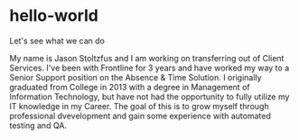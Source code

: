 # hello-world
Let's see what we can do

My name is Jason Stoltzfus and I am working on transferring out of Client Services. I've been with Frontline for 3 years and have worked my way to a Senior Support position on the Absence & Time Solution. I originally graduated from College in 2013 with a degree in Management of Information Technology, but have not had the opportunity to fully utilize my IT knowledge in my Career. The goal of this is to grow myself through professional dvevelopment and gain some experience with automated testing and QA.
